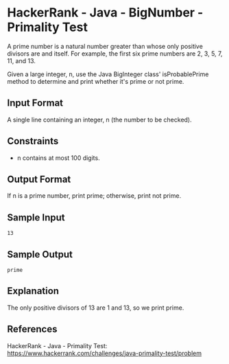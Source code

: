 # HackerRank - Java - BigNumber - Primality Test

A prime number is a natural number greater than  whose only positive divisors are  and itself. 
For example, the first six prime numbers are 2, 3, 5, 7, 11, and 13.

Given a large integer, n, use the Java BigInteger class' isProbablePrime method to determine and print 
whether it's prime or not prime.


## Input Format
A single line containing an integer, n (the number to be checked).


## Constraints
- n contains at most 100 digits.


## Output Format
If n is a prime number, print prime; otherwise, print not prime.


## Sample Input
`13`


## Sample Output
`prime`


## Explanation
The only positive divisors of 13 are 1 and 13, so we print prime.


## References
HackerRank - Java - Primality Test:
https://www.hackerrank.com/challenges/java-primality-test/problem